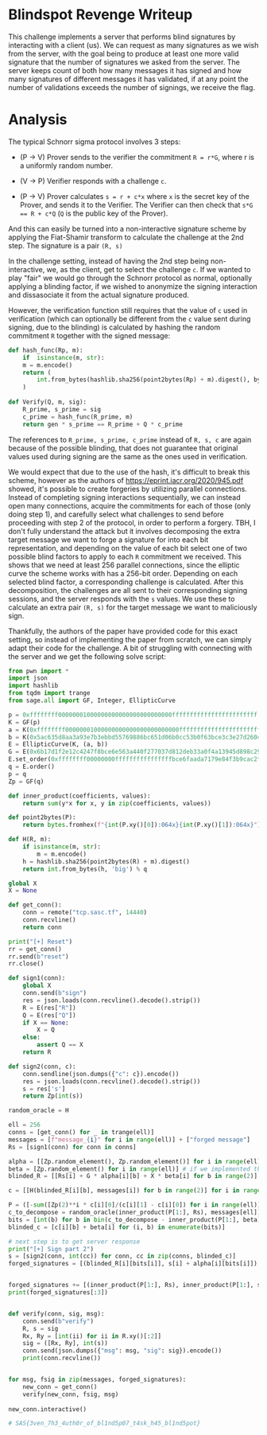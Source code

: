 
# Blindspot Revenge Writeup

  

This challenge implements a server that performs blind signatures by interacting with a client (us). We can request as many signatures as we wish from the server, with the goal being to produce at least one more valid signature that the number of signatures we asked from the server. The server keeps count of both how many messages it has signed and how many signatures of different messages it has validated, if at any point the number of validations exceeds the number of signings, we receive the flag.

  
  

# Analysis

The typical Schnorr sigma protocol involves 3 steps:

- (P -> V) Prover sends to the verifier the commitment `R = r*G`, where r is a uniformly random number.

- (V -> P) Verifier responds with a challenge `c`.

- (P -> V) Prover calculates `s = r + c*x` where `x` is the secret key of the Prover, and sends it to the Verifier. The Verifier can then check that `s*G == R + c*Q` (`Q` is the public key of the Prover).

And this can easily be turned into a non-interactive signature scheme by applying the Fiat-Shamir transform to calculate the challenge at the 2nd step. The signature is a pair `(R, s)`

  

In the challenge setting, instead of having the 2nd step being non-interactive, we, as the client, get to select the challenge `c`. If we wanted to play "fair" we would go through the Schnorr protocol as normal, optionally applying a blinding factor, if we wished to anonymize the signing interaction and dissasociate it from the actual signature produced. 

However, the verification function still requires that the value of `c` used in verification (which can optionally be different from the `c` value sent during signing, due to the blinding) is calculated by hashing the random commitment `R` together with the signed message:

  

```python
def hash_func(Rp, m):
	if  isinstance(m, str):
	m = m.encode()
	return (
		int.from_bytes(hashlib.sha256(point2bytes(Rp) + m).digest(), byteorder="big") % p
	)
	
def Verify(Q, m, sig):
	R_prime, s_prime = sig
	c_prime = hash_func(R_prime, m)
	return gen * s_prime == R_prime + Q * c_prime
```

The references to `R_prime, s_prime, c_prime` instead of `R, s, c`  are again because of the possible blinding, that does not guarantee that original values used during signing are the same as the ones used in verification.

We would expect that due to the use of the hash, it's difficult to break this scheme, however as the authors of https://eprint.iacr.org/2020/945.pdf showed, it's possible to create forgeries by utilizing parallel connections. Instead of completing signing interactions sequentially, we can instead open many connections, acquire the commitments for each of those (only doing step 1), and carefully select what challenges to send before proceeding with step 2 of the protocol, in order to perform a forgery. TBH, I don't fully understand the attack but it involves decomposing the extra target message we want to forge a signature for into each bit representation, and depending on the value of each bit select one of two possible blind factors to apply to each `R` commitment we received. This shows that we need at least 256 parallel connections, since the elliptic curve the scheme works with has a 256-bit order. Depending on each selected blind factor, a corresponding challenge is calculated. After this decomposition, the challenges are all sent to their corresponding signing sessions, and the server responds with the `s` values. We use these to calculate an extra pair `(R, s)` for the target message we want to maliciously sign.

Thankfully, the authors of the paper have provided code for this exact setting, so instead of implementing the paper from scratch, we can simply adapt their code for the challenge. A bit of struggling with connecting with the server and we get the following solve script:

```python
from pwn import *
import json
import hashlib
from tqdm import trange
from sage.all import GF, Integer, EllipticCurve

p = 0xffffffff00000001000000000000000000000000ffffffffffffffffffffffff
K = GF(p)
a = K(0xffffffff00000001000000000000000000000000fffffffffffffffffffffffc)
b = K(0x5ac635d8aa3a93e7b3ebbd55769886bc651d06b0cc53b0f63bce3c3e27d2604b)
E = EllipticCurve(K, (a, b))
G = E(0x6b17d1f2e12c4247f8bce6e563a440f277037d812deb33a0f4a13945d898c296, 0x4fe342e2fe1a7f9b8ee7eb4a7c0f9e162bce33576b315ececbb6406837bf51f5)
E.set_order(0xffffffff00000000ffffffffffffffffbce6faada7179e84f3b9cac2fc632551 * 0x1)
q = E.order()
p = q
Zp = GF(q)

def inner_product(coefficients, values):
    return sum(y*x for x, y in zip(coefficients, values))

def point2bytes(P):
    return bytes.fromhex(f"{int(P.xy()[0]):064x}{int(P.xy()[1]):064x}")

def H(R, m):
    if isinstance(m, str):
        m = m.encode()
    h = hashlib.sha256(point2bytes(R) + m).digest()
    return int.from_bytes(h, 'big') % q

global X
X = None

def get_conn():
    conn = remote("tcp.sasc.tf", 14440)
    conn.recvline()
    return conn

print("[+] Reset")
rr = get_conn()
rr.send(b"reset")
rr.close()

def sign1(conn):
    global X
    conn.send(b"sign")
    res = json.loads(conn.recvline().decode().strip())
    R = E(res["R"])
    Q = E(res["Q"])
    if X == None:
        X = Q
    else:
        assert Q == X
    return R

def sign2(conn, c):
    conn.sendline(json.dumps({"c": c}).encode())
    res = json.loads(conn.recvline().decode().strip())
    s = res['s']
    return Zp(int(s))

random_oracle = H

ell = 256
conns = [get_conn() for _ in trange(ell)]
messages = [f"message_{i}" for i in range(ell)] + ["forged message"]
Rs = [sign1(conn) for conn in conns]

alpha = [[Zp.random_element(), Zp.random_element()] for i in range(ell)]
beta = [Zp.random_element() for i in range(ell)] # if we implemented this from scratch we could simply set all betas to 0/remove them from the rest of the script for simplicity
blinded_R = [[Rs[i] + G * alpha[i][b] + X * beta[i] for b in range(2)] for i in range(ell)]

c = [[H(blinded_R[i][b], messages[i]) for b in range(2)] for i in range(ell)]

P = ([-sum([Zp(2)**i * c[i][0]/(c[i][1] - c[i][0]) for i in range(ell)])] + [Zp(2)**i / (c[i][1] - c[i][0]) for i in range(ell)])
c_to_decompose = random_oracle(inner_product(P[1:], Rs), messages[ell])
bits = [int(b) for b in bin(c_to_decompose - inner_product(P[1:], beta) + P[0]) [2:].rjust(256, '0')][::-1]
blinded_c = [c[i][b] + beta[i] for (i, b) in enumerate(bits)]

# next step is to get server response
print("[+] Sign part 2")
s = [sign2(conn, int(cc)) for conn, cc in zip(conns, blinded_c)]
forged_signatures = [(blinded_R[i][bits[i]], s[i] + alpha[i][bits[i]]) for i in range(ell)]


forged_signatures += [(inner_product(P[1:], Rs), inner_product(P[1:], s))] # one extra
print(forged_signatures[:3])


def verify(conn, sig, msg):
    conn.send(b"verify")
    R, s = sig
    Rx, Ry = [int(ii) for ii in R.xy()[:2]]
    sig = ([Rx, Ry], int(s))
    conn.send(json.dumps({"msg": msg, "sig": sig}).encode())
    print(conn.recvline())


for msg, fsig in zip(messages, forged_signatures):
    new_conn = get_conn()
    verify(new_conn, fsig, msg)
    
new_conn.interactive()

# SAS{3ven_7h3_4uth0r_of_bl1nd5p07_t4sk_h45_bl1nd5pot}
```